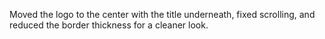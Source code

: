Moved the logo to the center with the title underneath, fixed scrolling, and reduced the border thickness for a cleaner look.
